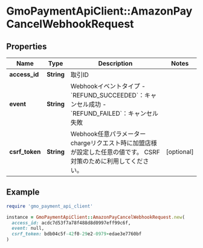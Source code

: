 # GmoPaymentApiClient::AmazonPayCancelWebhookRequest

## Properties

| Name | Type | Description | Notes |
| ---- | ---- | ----------- | ----- |
| **access_id** | **String** | 取引ID |  |
| **event** | **String** | Webhookイベントタイプ   - &#x60;REFUND_SUCCEEDED&#x60;：キャンセル成功 - &#x60;REFUND_FAILED&#x60;：キャンセル失敗  |  |
| **csrf_token** | **String** | Webhook任意パラメーター   chargeリクエスト時に加盟店様が設定した任意の値です。   CSRF対策のために利用してください。  | [optional] |

## Example

```ruby
require 'gmo_payment_api_client'

instance = GmoPaymentApiClient::AmazonPayCancelWebhookRequest.new(
  access_id: acdc7d53f7a78f488d8d0997eff99c6f,
  event: null,
  csrf_token: bdb04c5f-42f0-29e2-0979-edae3e7760bf
)
```

